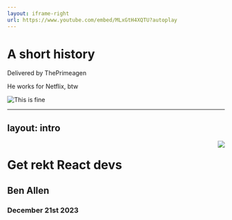 ```yaml
---
layout: iframe-right
url: https://www.youtube.com/embed/MLxGtH4XQTU?autoplay
---
```


# A short history

Delivered by ThePrimeagen

He works for Netflix, btw

<img v-click src="thisisfine-animated.gif" alt="This is fine" />

<!-- 
Transition when Prime starts talking about how hard it is to debug nested server/client components
-->

---
layout: intro
---
<div style="float: left">

# Get rekt React devs

## Ben Allen
### December 21st 2023
</div>
<div style="float: right; max-width: 300px;">
<img src="/rekt-react-devs.jpeg" />
</div>

